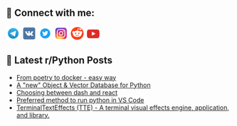## 🔎 Connect with me:
[<img src="https://github.com/bullbesh/bullbesh/blob/main/images/Telegram.png" width="32" height="32" />](https://t.me/bullbesh)
[<img src="https://github.com/bullbesh/bullbesh/blob/main/images/VK.png" width="32" height="32" />](https://vk.com/bullbesh)
[<img src="https://github.com/bullbesh/bullbesh/blob/main/images/Twitter.png" width="32" height="32" />](https://twitter.com/bullbesh1)
[<img src="https://github.com/bullbesh/bullbesh/blob/main/images/Instagram.png" width="32" height="32" />](https://www.instagram.com/bullbesh)
[<img src="https://github.com/bullbesh/bullbesh/blob/main/images/Reddit.png" width="32" height="32" />](https://www.reddit.com/user/bullbesh)
[<img src="https://github.com/bullbesh/bullbesh/blob/main/images/YouTube.png" width="32" height="32" />](https://www.youtube.com/channel/UCtfjRs6uzgq5mfm8S06WTcg)

## 📕 Latest r/Python Posts
<!-- BLOG-POST-LIST:START -->
- [From poetry to docker - easy way](https://www.reddit.com/r/Python/comments/1d2rnor/from_poetry_to_docker_easy_way/)
- [A &quot;new&quot; Object &amp; Vector Database for Python](https://www.reddit.com/r/Python/comments/1d2iq74/a_new_object_vector_database_for_python/)
- [Choosing between dash and react](https://www.reddit.com/r/Python/comments/1d2djln/choosing_between_dash_and_react/)
- [Preferred method to run python in VS Code](https://www.reddit.com/r/Python/comments/1d28wkf/preferred_method_to_run_python_in_vs_code/)
- [TerminalTextEffects &lpar;TTE&rpar; - A terminal visual effects engine, application, and library.](https://www.reddit.com/r/Python/comments/1d28djq/terminaltexteffects_tte_a_terminal_visual_effects/)
<!-- BLOG-POST-LIST:END -->
